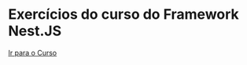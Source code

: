 <div>
  <h1>Exercícios do curso do Framework Nest.JS</h1>
  <p>
    <a href="https://www.youtube.com/playlist?list=PLE0DHiXlN_qqRNX4KpkNKvFswCXHUwoyL">Ir para o Curso</a>
  </p>
</div>